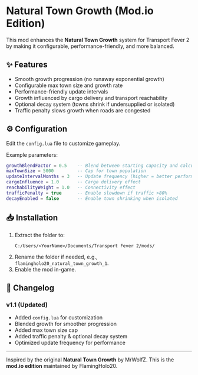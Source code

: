 # Natural Town Growth (Mod.io Edition)

This mod enhances the **Natural Town Growth** system for Transport Fever 2 by making it configurable, performance-friendly, and more balanced.

## ✨ Features
- Smooth growth progression (no runaway exponential growth)
- Configurable max town size and growth rate
- Performance-friendly update intervals
- Growth influenced by cargo delivery and transport reachability
- Optional decay system (towns shrink if undersupplied or isolated)
- Traffic penalty slows growth when roads are congested

## ⚙️ Configuration
Edit the `config.lua` file to customize gameplay.

Example parameters:
```lua
growthBlendFactor = 0.5    -- Blend between starting capacity and calculated growth
maxTownSize = 5000         -- Cap for town population
updateIntervalMonths = 3   -- Update frequency (higher = better performance)
cargoInfluence = 1.0       -- Cargo delivery effect
reachabilityWeight = 1.0   -- Connectivity effect
trafficPenalty = true      -- Enable slowdown if traffic >80%
decayEnabled = false       -- Enable town shrinking when isolated
```

## 📥 Installation
1. Extract the folder to:
   ```
   C:/Users/<YourName>/Documents/Transport Fever 2/mods/
   ```
2. Rename the folder if needed, e.g., `flamingholo20_natural_town_growth_1`.
3. Enable the mod in-game.

## 📝 Changelog
### v1.1 (Updated)
- Added `config.lua` for customization
- Blended growth for smoother progression
- Added max town size cap
- Added traffic penalty & optional decay system
- Optimized update frequency for performance

---

Inspired by the original **Natural Town Growth** by MrWolfZ. This is the **mod.io edition** maintained by FlamingHolo20.
